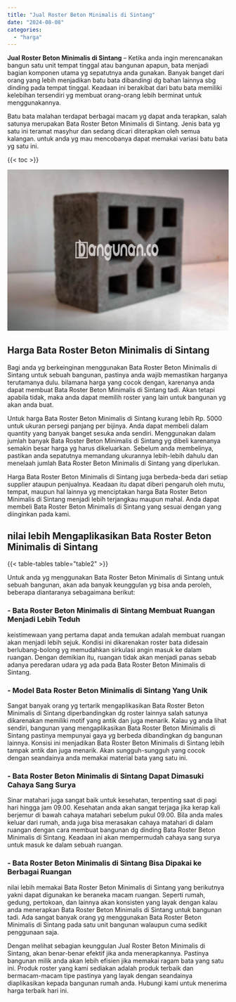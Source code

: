 ```yaml
---
title: "Jual Roster Beton Minimalis di Sintang"
date: "2024-08-08"
categories: 
  - "harga"
---
```


**Jual Roster Beton Minimalis di Sintang** – Ketika anda ingin merencanakan bangun satu unit tempat tinggal atau bangunan apapun, bata menjadi bagian komponen utama yg sepatutnya anda gunakan. Banyak banget dari orang yang lebih menjadikan batu bata dibandingi dg bahan lainnya sbg dinding pada tempat tinggal. Keadaan ini berakibat dari batu bata memiliki kelebihan tersendiri yg membuat orang-orang lebih berminat untuk menggunakannya.

Batu bata malahan terdapat berbagai macam yg dapat anda terapkan, salah satunya merupakan Bata Roster Beton Minimalis di Sintang. Jenis bata yg satu ini teramat masyhur dan sedang dicari diterapkan oleh semua kalangan. untuk anda yg mau mencobanya dapat memakai variasi batu bata yg satu ini.

{{< toc >}}

![Jual Roster Beton Minimalis di Sintang](/images/bata-roster-minimalis-18.png)

## Harga Bata Roster Beton Minimalis di Sintang

Bagi anda yg berkeinginan menggunakan Bata Roster Beton Minimalis di Sintang untuk sebuah bangunan, pastinya anda wajib memastikan harganya terutamanya dulu. bilamana harga yang cocok dengan, karenanya anda dapat membuat Bata Roster Beton Minimalis di Sintang tadi. Akan tetapi apabila tidak, maka anda dapat memilih roster yang lain untuk bangunan yg akan anda buat.

Untuk harga Bata Roster Beton Minimalis di Sintang kurang lebih Rp. 5000 untuk ukuran persegi panjang per bijinya. Anda dapat membeli dalam quantity yang banyak banget sesuka anda sendiri. Menggunakan dalam jumlah banyak Bata Roster Beton Minimalis di Sintang yg dibeli karenanya semakin besar harga yg harus dikeluarkan. Sebelum anda membelinya, pastikan anda sepatutnya memandang ukurannya lebih-lebih dahulu dan menelaah jumlah Bata Roster Beton Minimalis di Sintang yang diperlukan.

Harga Bata Roster Beton Minimalis di Sintang juga berbeda-beda dari setiap supplier ataupun penjualnya. Keadaan itu dapat diberi pengaruh oleh mutu, tempat, maupun hal lainnya yg menciptakan harga Bata Roster Beton Minimalis di Sintang menjadi lebih terjangkau maupun mahal. Anda dapat membeli Bata Roster Beton Minimalis di Sintang yang sesuai dengan yang diinginkan pada kami.

## nilai lebih Mengaplikasikan Bata Roster Beton Minimalis di Sintang

{{< table-tables table="table2" >}}

Untuk anda yg menggunakan Bata Roster Beton Minimalis di Sintang untuk sebuah bangunan, akan ada banyak keunggulan yg bisa anda peroleh, beberapa diantaranya sebagaimana berikut:

### \- Bata Roster Beton Minimalis di Sintang Membuat Ruangan Menjadi Lebih Teduh

keistimewaan yang pertama dapat anda temukan adalah membuat ruangan akan menjadi lebih sejuk. Kondisi ini dikarenakan roster bata didesain berlubang-bolong yg memudahkan sirkulasi angin masuk ke dalam ruangan. Dengan demikian itu, ruangan tidak akan menjadi panas sebab adanya peredaran udara yg ada pada Bata Roster Beton Minimalis di Sintang.

### \- Model Bata Roster Beton Minimalis di Sintang Yang Unik

Sangat banyak orang yg tertarik mengaplikasikan Bata Roster Beton Minimalis di Sintang diperbandingkan dg roster lainnya salah satunya dikarenakan memiliki motif yang antik dan juga menarik. Kalau yg anda lihat sendiri, bangunan yang mengaplikasikan Bata Roster Beton Minimalis di Sintang pastinya mempunyai gaya yg berbeda dibandingkan dg bangunan lainnya. Konsisi ini menjadikan Bata Roster Beton Minimalis di Sintang lebih tampak antik dan juga menarik. Akan sungguh-sungguh yang cocok dengan seandainya anda memakai material bata yang satu ini.

### \- Bata Roster Beton Minimalis di Sintang Dapat Dimasuki Cahaya Sang Surya

Sinar matahari juga sangat baik untuk kesehatan, terpenting saat di pagi hari hingga jam 09.00. Kesehatan anda akan sangat terjaga jika kerap kali berjemur di bawah cahaya matahari sebelum pukul 09.00. Bila anda males keluar dari rumah, anda juga bisa merasakan cahaya matahari di dalam ruangan dengan cara membuat bangunan dg dinding Bata Roster Beton Minimalis di Sintang. Keadaan ini akan mempermudah cahaya sang surya untuk masuk ke dalam sebuah ruangan.

### \- Bata Roster Beton Minimalis di Sintang Bisa Dipakai ke Berbagai Ruangan

nilai lebih memakai Bata Roster Beton Minimalis di Sintang yang berikutnya yakni dapat digunakan ke beraneka macam ruangan. Seperti rumah, gedung, pertokoan, dan lainnya akan konsisten yang layak dengan kalau anda menerapkan Bata Roster Beton Minimalis di Sintang untuk bangunan tadi. Ada sangat banyak orang yg menggunakan Bata Roster Beton Minimalis di Sintang pada satu unit bangunan walaupun cuma sedikit penggunaan saja.

Dengan melihat sebagian keunggulan Jual Roster Beton Minimalis di Sintang, akan benar-benar efektif jika anda menerapkannya. Pastinya bangunan milik anda akan lebih efisien jika memakai ragam bata yang satu ini. Produk roster yang kami sediakan adalah produk terbaik dan bermacam-macam tipe pastinya yang layak dengan seandainya diaplikasikan kepada bangunan rumah anda. Hubungi kami untuk menerima harga terbaik hari ini.
